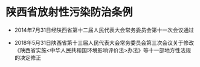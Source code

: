 # 陕西省放射性污染防治条例

- 2014年7月31日经陕西省第十二届人民代表大会常务委员会第十一次会议通过

- 2018年5月31日陕西省第十三届人民代表大会常务委员会第三次会议关于修改《陕西省实施<中华人民共和国环境影响评价法>办法》等十一部地方性法规的决定修正

<!-- INFO END -->
